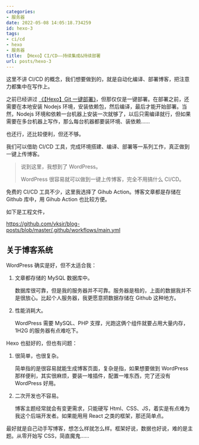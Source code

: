 ```yaml
---
categories:
- 服务器
date: 2022-05-08 14:05:18.734259
id: hexo-3
tags:
- ci/cd
- hexo
- 服务器
title: 【Hexo】CI/CD——持续集成&持续部署
url: posts/hexo-3
---
```


这里不讲 CI/CD 的概念，我们想要做到的，就是自动化编译、部署博客，把注意力都集中在写作上。

之前已经讲过 [《【Hexo】Git 一键部署》](https://www.vksir.zone/posts/hexo-2/)，但那仅仅是一键部署。在部署之前，还需要在本地安装 Nodejs 环境，安装依赖包，然后编译，最后才能开始部署。当然，Nodejs 环境和依赖一台机器上安装一次就够了，以后只需编译就行，但如果需要在多台机器上写作，那么每台机器都要装环境、装依赖……

也还行，还比较便利，但还不够。

我们可以借助 CI/CD 工具，完成环境搭建、编译、部署等一系列工作，真正做到一键上传博客。

> 说到这里，我想到了 WordPress。
>
> WordPress 很容易就可以做到一键上传博客，完全不用搞什么 CI/CD。

<!-- more -->

免费的 CI/CD 工具不少，这里我选择了 Gihub Action。博客文章都是存储在 Github 库中，用 Gihub Action 也比较方便。

如下是工程文件，

https://github.com/vksir/blog-posts/blob/master/.github/workflows/main.yml

## 关于博客系统

WordPress 确实是好，但不太适合我：

1. 文章都存储的 MySQL 数据库中。

    数据库很可靠，但是我的服务器并不可靠。服务器是租的，上面的数据我并不是很放心。比起个人服务器，我更愿意把数据存储在 Github 这种地方。

2. 性能消耗大。

    WordPress 需要 MySQL、PHP 支撑，光跑这俩个组件就要占用大量内存，1H2G 的服务器有点难吃下。

Hexo 也挺好的，但也有问题：

1. 很简单，也很复杂。

    简单指的是很容易就能生成博客页面，复杂是指，如果想要做到 WordPress 那样便利，其实很麻烦，要装一堆插件，配置一堆东西，完了还没有 WordPress 好用。

2. 二次开发也不容易。

    博客主题经常就会有变更需求，只能硬写 Html、CSS、JS，着实是有点难为我这个后端开发者。如果能用用 React 之类的框架，那还简单点。

最好就是自己动手写博客，想怎么样就怎么样。框架好说，数据也好说，难的是主题。从零开始写 CSS，简直魔鬼……
